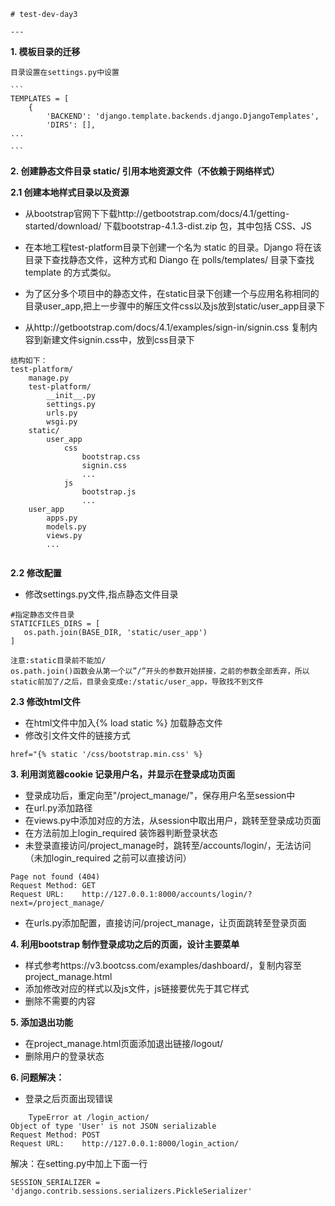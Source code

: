 ﻿    # test-dev-day3
    
    ---
    
  **1. 模板目录的迁移**
    
    目录设置在settings.py中设置
    
    ```
    TEMPLATES = [
        {
            'BACKEND': 'django.template.backends.django.DjangoTemplates',
            'DIRS': [],
    ...
            
    ```
    

 **2. 创建静态文件目录 static/ 引用本地资源文件（不依赖于网络样式）**
    
 **2.1 创建本地样式目录以及资源**
 
 - 从bootstrap官网下下载http://getbootstrap.com/docs/4.1/getting-started/download/
   下载bootstrap-4.1.3-dist.zip  包，其中包括 CSS、JS

 - 在本地工程test-platform目录下创建一个名为 static 的目录。Django 将在该目录下查找静态文件，这种方式和 Diango 在 polls/templates/ 目录下查找 template 的方式类似。
 
 - 为了区分多个项目中的静态文件，在static目录下创建一个与应用名称相同的目录user_app,把上一步骤中的解压文件css以及js放到static/user_app目录下
 - 从http://getbootstrap.com/docs/4.1/examples/sign-in/signin.css 复制内容到新建文件signin.css中，放到css目录下
 
```
结构如下：
test-platform/
    manage.py
    test-platform/
        __init__.py
        settings.py
        urls.py
        wsgi.py
    static/
        user_app
            css
                bootstrap.css
                signin.css
                ...
            js
                bootstrap.js
                ...
    user_app
        apps.py
        models.py
        views.py
        ...
     

```

 **2.2 修改配置**
 
   - 修改settings.py文件,指点静态文件目录
   
```
#指定静态文件目录
STATICFILES_DIRS = [
   os.path.join(BASE_DIR, 'static/user_app')
]

注意:static目录前不能加/
os.path.join()函数会从第一个以”/”开头的参数开始拼接，之前的参数全部丢弃，所以static前加了/之后，目录会变成e:/static/user_app，导致找不到文件
```
**2.3 修改html文件**

 - 在html文件中加入{% load static %} 加载静态文件
 - 修改引文件文件的链接方式 

```
href="{% static '/css/bootstrap.min.css' %}
```

**3. 利用浏览器cookie 记录用户名，并显示在登录成功页面**
 
 - 登录成功后，重定向至"/project_manage/"，保存用户名至session中
 - 在url.py添加路径
 - 在views.py中添加对应的方法，从session中取出用户，跳转至登录成功页面
 - 在方法前加上login_required 装饰器判断登录状态
 - 未登录直接访问/project_manage时，跳转至/accounts/login/，无法访问（未加login_required 之前可以直接访问）

 ```
 Page not found (404)
Request Method:	GET
Request URL:	http://127.0.0.1:8000/accounts/login/?next=/project_manage/
 ```
 - 在urls.py添加配置，直接访问/project_manage，让页面跳转至登录页面
 
 
**4. 利用bootstrap 制作登录成功之后的页面，设计主要菜单**

 - 样式参考https://v3.bootcss.com/examples/dashboard/，复制内容至project_manage.html
 - 添加修改对应的样式以及js文件，js链接要优先于其它样式
 - 删除不需要的内容
 
**5. 添加退出功能**

- 在project_manage.html页面添加退出链接/logout/
- 删除用户的登录状态

**6. 问题解决：**

 - 登录之后页面出现错误
```
    TypeError at /login_action/
Object of type 'User' is not JSON serializable
Request Method:	POST
Request URL:	http://127.0.0.1:8000/login_action/

```

解决：在setting.py中加上下面一行

```
SESSION_SERIALIZER = 'django.contrib.sessions.serializers.PickleSerializer'

```

